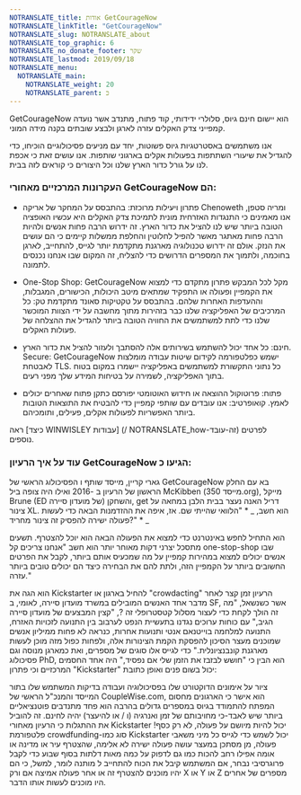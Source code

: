```yaml
---
NOTRANSLATE_title: אודות GetCourageNow
NOTRANSLATE_linkTitle: "GetCourageNow"
NOTRANSLATE_slug: NOTRANSLATE_about
NOTRANSLATE_top_graphic: 6
NOTRANSLATE_no_donate_footer: שקר
NOTRANSLATE_lastmod: 2019/09/18
NOTRANSLATE_menu:
  NOTRANSLATE_main:
    NOTRANSLATE_weight: 20
    NOTRANSLATE_parent: כ
---
```


GetCourageNow הוא יישום חינם גיוס, סלולרי ידידותי, קוד פתוח, מתנדב אשר נועדה קמפייני צדק האקלים עזרה לארגן ולבצע שובתים בקנה מידה המוני.

אנו משתמשים באסטרטגיות גיוס פשוטות, יחד עם מניעים פסיכולוגיים הוכיחו, כדי להגדיל את שיעורי השתתפות בפעולות אקלים בארגוני שותפות. אנו עושים זאת כי אכפת לנו על גורל כדור הארץ שלנו וכל היצורים כי קוראים לזה בבית.

### העקרונות המרכזיים מאחורי GetCourageNow הם:

- פתרון ויעילות מרוכזת: בהתבסס על המחקר של אריקה Chenoweth ומריה סטפן, אנו מאמינים כי התנגדות האזרחית מונית לתמיכת צדק האקלים היא עכשיו האופציה הטובה ביותר שיש לנו להציל את כדור הארץ. זה ידרוש הרבה פחות אנשים ולהיות הרבה פחות מאתגר מאשר להפיל לחלוטין והחלפת ממשלות קיימים כי הם עושים את הנזק. אולם זה ידרוש טכנולוגיה מארגנת מתקדמת יותר לגייס, להתחייב, לארגן בחוכמה, ולתמוך את המספרים הדרושים כדי להצליח, זה המקום שבו אנחנו נכנסים לתמונה.

- One-Stop Shop: GetCourageNow מקל לכל המבקש פתרון מתקדם כדי למצוא את הקמפיין ופעולה או התפקיד שמתאים מיטב היכולות, הכישורים, המגבלות, וההעדפות האחרות שלהם.
בהתבסס על טקטיקות סאונד מתקדמת טק: כל המרכיבים של האפליקציה שלנו כבר בזהירות מתוך מחשבה על ידי הצוות המוכשר שלנו כדי לתת למשתמשים את החוויה הטובה ביותר להגדיל את ההצלחה של פעולות האקלים.

- חינם: כל אחד יכול להשתמש בשירותים אלה להסתבך ולעזור להציל את כדור הארץ.
Secure: GetCourageNow ישמש כפלטפורמה לקידום שיטות עבודה מומלצות לאבטחת TLS. כל נתוני התקשורת למשתמשים באפליקציה יישמרו במקום בטוח בתוך האפליקציה, לשמירה על בטיחות המידע שלך מפני רעים.

- פתוח: פרוטוקול ההוצאה או חידוש האוטומטי יפורסם כתקן פתוח שאחרים יכולים לאמץ.
קואופרטיב: אנו עובדים עם שותפי קמפיין כדי להבטיח את התוצאות הטובות ביותר האפשריות לפעולות אקלים, פעילים, ותומכיהם.

ראה [כיצד WINWISLEY עבודות] (/ NOTRANSLATE_how-זה-עובד) לפרטים נוספים.

### עוד על איך הרעיון GetCourageNow הגיעו כ:

גארי קריין, מייסד שותף ו הפסיכולוג הראשי של GetCourageNow בא עם החלק הראשון של הרעיון ב -2016 ואילו היה צופה ביל McKibben (מייסד 350.org), מייקל Brune (ED של מועדון סיירה) והשחקן, get דריל האנה נעצר בבית הלבן במחאה על צינור XL. הוא חשב, _ * "הלוואי שהייתי שם. אז, איפה את ההזדמנות הבאה כדי לעשות פעולה ישירה להפסיק זה צינור מחריד?" * _

הוא התחיל לחפש באינטרנט כדי למצוא את הפעולה הבאה הוא יוכל להצטרף. תשעים מתסכל יצרני דקות מאוחר יותר הוא חשב "אנחנו צריכים קל one-stop-shop שבו אנשים יכולים למצוא במהירות קמפיין על מה שמכעיס אותם ביותר, לקבל את הפרטים החשובים ביותר על הקמפיין הזה, ולתת להם את הבחירה כיצד הם יכולים טובים ביותר עזרה."

הוא הגה את Kickstarter להחיל בארגון או "crowdacting" הרעיון זמן קצר לאחר מדבר אחד האנשים המובילים במשרד מועדון סיירה, לאומי, ב SF, אשר כשנשאל, "מה זה הולך לקחת כדי לעצור מסלול קטסטרופלי זה ?, "קצין המבצעים של מועדון סיירה הגיב," עם כוחות ערוכים נגדנו בתעשיית הנפט לערבוב בין התנועה לזכויות האזרח, התנועה למלחמה בוייטנאם אנטי ותנועות אחרות, כנראה לא פחות ממיליון אנשים שמוכנים מעצר הסיכון להפסקת הקמת הצינורות אלה, ולפחות כפול מזה מוכן לעשות מארגנת קונבנציונלית." כדי לגייס אלו סוגים של מספרים, ואת כמארגן מנוסה וגם פסיכולוג PhD, הוא הבין כי "חושש לבזבז את הזמן שלי אם נפסיד," היה אחד החסמים המרכזיים וכי פתרון "Kickstarter" יכול בשום פנים ואופן כתובת:

ציור על אימונים הדוקטורט שלו בפסיכולוגיה ועבודה בדיקות המשתמש שלו בתור המייסד והמנכ"ל הראשי של CoupleWise.com, הוא אישר כי הארגונים מחסום המפתח להתמודד בגיוס במספרים גדולים בהרבה הוא פחד מתנדבים פוטנציאליים ביותר שיש לאבד-כי מחויבותם של זמן ואנרגיה (ו / או להיעצר) יהיה לחינם. זה להוביל את ההתגלות כי הרעיון מאחורי Kickstarter יכול להיות מיושם על פעולה, לא רק כסף! פלטפורמת crowdfunding-סוג כמו Kickstarter יכול לשמש כדי לגייס כל מיני משאבי פעולה, מן מסתכן במעצר עושה פעולה ישירה לא אלימה, שהצטרף עיר או מדינה או אומה אפילו רחב להכות כמו גם לדפוק על כמה מאות דלתות בסוף שבוע כדי לקבל פרוגרסיבי נבחר, אם המשתמש קיבל את הכוח להתחייב ל מותנה לומר, למשל, כי הם יהיו מוכנים להצטרף זה או אחר פעולה אמיצה אם ורק X או Y או Z מספרים של אחרים היו מוכנים לעשות אותו הדבר.

